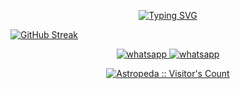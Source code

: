 <p align="center">
<a href="https://git.io/typing-svg"><img src="[https://readme-typing-svg.demolab.com?font=Playfair+Display&weight=500&size=34&duration=3500&pause=1000&color=F7F7F7&center=true&width=435&lines=Welcome+To+SIGMA-MD;Multi-Device+Whatsapp+Bot;Developed+By+Maher+Zubair;Released+Date+1%2F10%2F2023.](https://readme-typing-svg.demolab.com?font=Poppins&weight=500&size=30&pause=1000&color=4EF712&center=true&random=false&width=435&lines=ASTROPEDA;WE%2C+OUR%2C+THEY+%26+THEM;CREATE+FUN;PROJECTS;AND+FREE+SOFTWARES)" alt="Typing SVG" /></a>
  </p>

[![GitHub Streak](https://streak-stats.demolab.com?user=Astropeda&theme=onedark&hide_border=true&card_width=600)](https://git.io/streak-stats)

<p align="center"> 
  <a aria-label="Join our chats" href="https://chat.whatsapp.com/CmY0THcJCUYEGxLJulhcRV" target="_blank">
   <img alt="whatsapp" src="https://img.shields.io/badge/Support Group-25D366?style=for-the-badge&logo=whatsapp&logoColor=white" />
    <a aria-label="Join our chats" href="https://chat.whatsapp.com/KFe2GEMBZ9eI1bpNVotZOW" target="_blank">
   <img alt="whatsapp" src="https://img.shields.io/badge/Public Bot Group-25D366?style=for-the-badge&logo=whatsapp&logoColor=white" />

<p align="center"><img src="https://profile-counter.glitch.me/{Astropeda}/count.svg" alt="Astropeda :: Visitor's Count" /></p>
